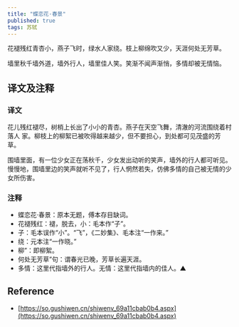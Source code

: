 ```yaml
---
title: "蝶恋花·春景"
published: true
tags: 苏轼
---
```


花褪残红青杏小，燕子飞时，绿水人家绕。枝上柳绵吹又少，天涯何处无芳草。

墙里秋千墙外道，墙外行人，墙里佳人笑。笑渐不闻声渐悄，多情却被无情恼。

## 译文及注释

### 译文

花儿残红褪尽，树梢上长出了小小的青杏。燕子在天空飞舞，清澈的河流围绕着村落人
家。柳枝上的柳絮已被吹得越来越少，但不要担心，到处都可见茂盛的芳草。

围墙里面，有一位少女正在荡秋千，少女发出动听的笑声，墙外的行人都可听见。慢慢地，围墙里边的笑声就听不见了，行人惘然若失，仿佛多情的自己被无情的少女所伤害。

### 注释

- 蝶恋花·春景：原本无题，傅本存目缺词。
- 花褪残红：褪，脱去，小：毛本作“子”。
- 子：毛本误作“小”。“飞”，《二妙集》、毛本注“一作来。”
- 绕：元本注“一作晓。”
- 柳”：即柳絮。
- 何处无芳草”句：谓春光已晚，芳草长遍天涯。
- 多情：这里代指墙外的行人。无情：这里代指墙内的佳人。▲

## Reference

- [https://so.gushiwen.cn/shiwenv_69a11cbab0b4.aspx](https://so.gushiwen.cn/shiwenv_69a11cbab0b4.aspx)